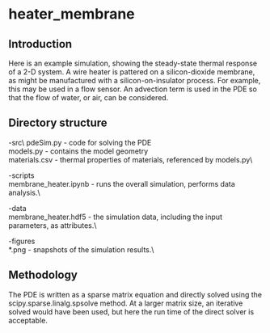 # heater_membrane
## Introduction
Here is an example simulation, showing the steady-state thermal response of a 2-D system. A wire heater is pattered on a silicon-dioxide membrane, as might be manufactured with a silicon-on-insulator process. For example, this may be used in a flow sensor. An advection term is used in the PDE so that the flow of water, or air, can be considered.

## Directory structure
-src\ 
pdeSim.py - code for solving the PDE\
models.py - contains the model geometry\
materials.csv - thermal properties of materials, referenced by models.py\

-scripts\
membrane_heater.ipynb - runs the overall simulation, performs data analysis.\

-data\
membrane_heater.hdf5 - the simulation data, including the input parameters, as attributes.\

-figures\
*.png - snapshots of the simulation results.\

## Methodology
The PDE is written as a sparse matrix equation and directly solved using the scipy.sparse.linalg.spsolve method. At a larger matrix size, an iterative solved would have been used, but here the run time of the direct solver is acceptable.